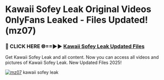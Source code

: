 # Kawaii Sofey Leak Original Videos 0nlyFans Leaked - Files Updated! (mz07)

<h3>🔴 CLICK HERE 🌐==►► <a href="https://tinyurl.com/ms9xzufz" rel="nofollow">Kawaii Sofey Leak Updated Files</a></h3>

Get Kawaii Sofey Leak and all content. Now you can access all videos and pictures of Kawaii Sofey Leak. New Updated Files 2025!

[![mz07](https://i.imgur.com/ppqm5kG.gif)](https://tinyurl.com/ms9xzufz)
kawaii sofey leak